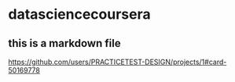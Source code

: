 # datasciencecoursera
## this is a markdown file 
https://github.com/users/PRACTICETEST-DESIGN/projects/1#card-50169778
